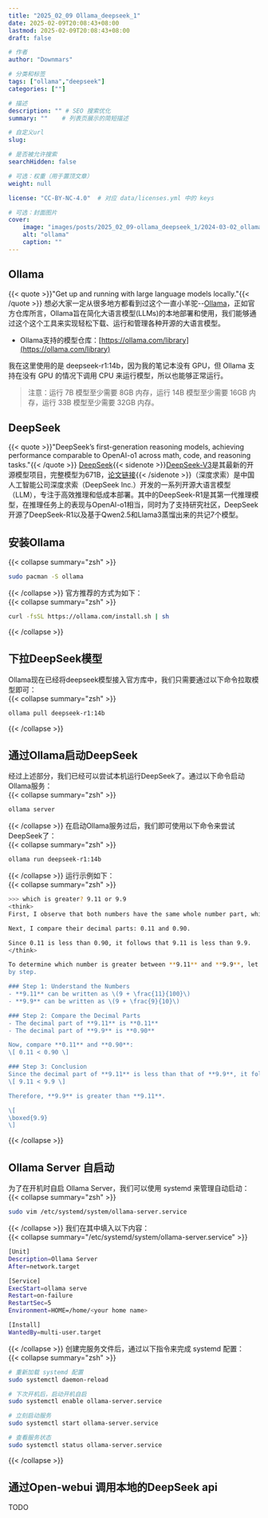```yaml
---
title: "2025_02_09 Ollama_deepseek_1"
date: 2025-02-09T20:08:43+08:00
lastmod: 2025-02-09T20:08:43+08:00
draft: false

# 作者
author: "Downmars"

# 分类和标签
tags: ["ollama","deepseek"]
categories: [""]

# 描述
description: "" # SEO 搜索优化
summary: ""    # 列表页展示的简短描述

# 自定义url
slug:

# 是否被允许搜索
searchHidden: false

# 可选：权重（用于置顶文章）
weight: null

license: "CC-BY-NC-4.0"  # 对应 data/licenses.yml 中的 keys

# 可选：封面图片
cover:
    image: "images/posts/2025_02_09-ollama_deepseek_1/2024-03-02_ollama.webp"
    alt: "ollama"
    caption: ""
---
```


## Ollama  
{{< quote >}}"Get up and running with large language models locally."{{< /quote >}}
想必大家一定从很多地方都看到过这个一直小羊驼--[Ollama](https://github.com/ollama/ollama)，正如官方仓库所言，Ollama旨在简化大语言模型(LLMs)的本地部署和使用，我们能够通过这个这个工具来实现轻松下载、运行和管理各种开源的大语言模型。  
- Ollama支持的模型仓库：[https://ollama.com/library](https://ollama.com/library)  

我在这里使用的是 deepseek-r1:14b，因为我的笔记本没有 GPU，但 Ollama 支持在没有 GPU 的情况下调用 CPU 来运行模型，所以也能够正常运行。  
> 注意：运行 7B 模型至少需要 8GB 内存，运行 14B 模型至少需要 16GB 内存，运行 33B 模型至少需要 32GB 内存。  

## DeepSeek  
{{< quote >}}"DeepSeek’s first-generation reasoning models, achieving performance comparable to OpenAI-o1 across math, code, and reasoning tasks."{{< /quote >}}
[DeepSeek](https://www.deepseek.com/){{< sidenote >}}[DeepSeek-V3](https://github.com/deepseek-ai/DeepSeek-V3)是其最新的开源模型项目，完整模型为671B，[论文链接](https://github.com/deepseek-ai/DeepSeek-V3/blob/main/DeepSeek_V3.pdf){{< /sidenote >}}（深度求索）是中国人工智能公司深度求索（DeepSeek Inc.）开发的一系列开源大语言模型（LLM），专注于高效推理和低成本部署。其中的DeepSeek-R1是其第一代推理模型，在推理任务上的表现与OpenAI-o1相当，同时为了支持研究社区，DeepSeek开源了DeepSeek-R1以及基于Qwen2.5和Llama3蒸馏出来的共记7个模型。

## 安装Ollama  
{{< collapse summary="zsh" >}}  
```bash  
sudo pacman -S ollama  
```
{{< /collapse >}}
官方推荐的方式为如下：  
{{< collapse summary="zsh" >}}  
```bash  
curl -fsSL https://ollama.com/install.sh | sh  
```
{{< /collapse >}}

## 下拉DeepSeek模型  
Ollama现在已经将deepseek模型接入官方库中，我们只需要通过以下命令拉取模型即可：  
{{< collapse summary="zsh" >}}  
```bash  
ollama pull deepseek-r1:14b
```
{{< /collapse >}}

## 通过Ollama启动DeepSeek  
经过上述部分，我们已经可以尝试本机运行DeepSeek了。通过以下命令启动Ollama服务：  
{{< collapse summary="zsh" >}}  
```bash  
ollama server  
```
{{< /collapse >}}
在启动Ollama服务过后，我们即可使用以下命令来尝试DeepSeek了：  
{{< collapse summary="zsh" >}}  
```bash  
ollama run deepseek-r1:14b
```
{{< /collapse >}}
运行示例如下：  
{{< collapse summary="zsh" >}}  
```bash  
>>> which is greater? 9.11 or 9.9
<think>
First, I observe that both numbers have the same whole number part, which is 9.

Next, I compare their decimal parts: 0.11 and 0.90.

Since 0.11 is less than 0.90, it follows that 9.11 is less than 9.9.
</think>

To determine which number is greater between **9.11** and **9.9**, let's compare them step 
by step.

### Step 1: Understand the Numbers
- **9.11** can be written as \(9 + \frac{11}{100}\)
- **9.9** can be written as \(9 + \frac{9}{10}\)

### Step 2: Compare the Decimal Parts
- The decimal part of **9.11** is **0.11**
- The decimal part of **9.9** is **0.90**

Now, compare **0.11** and **0.90**:
\[ 0.11 < 0.90 \]

### Step 3: Conclusion
Since the decimal part of **9.11** is less than that of **9.9**, it follows that:
\[ 9.11 < 9.9 \]

Therefore, **9.9** is greater than **9.11**.

\[
\boxed{9.9}
\]
```
{{< /collapse >}}

## Ollama Server 自启动  
为了在开机时自启 Ollama Server，我们可以使用 systemd 来管理自动启动：  
{{< collapse summary="zsh" >}}  
```bash  
sudo vim /etc/systemd/system/ollama-server.service
```
{{< /collapse >}}
我们在其中填入以下内容：  
{{< collapse summary="/etc/systemd/system/ollama-server.service" >}}  
```bash  
[Unit]
Description=Ollama Server
After=network.target

[Service]
ExecStart=ollama serve
Restart=on-failure
RestartSec=5
Environment=HOME=/home/<your home name>

[Install]
WantedBy=multi-user.target
```
{{< /collapse >}}
 创建完服务文件后，通过以下指令来完成 systemd 配置：  
{{< collapse summary="zsh" >}}  
```bash  
# 重新加载 systemd 配置
sudo systemctl daemon-reload

# 下次开机后，启动开机自启
sudo systemctl enable ollama-server.service

# 立刻启动服务
sudo systemctl start ollama-server.service

# 查看服务状态
sudo systemctl status ollama-server.service
```
{{< /collapse >}}

## 通过Open-webui 调用本地的DeepSeek api  
TODO




